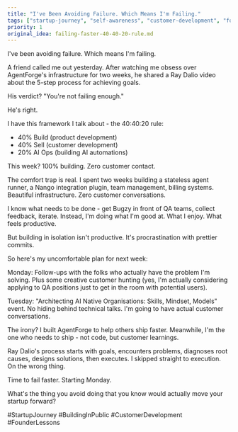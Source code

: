 ```yaml
---
title: "I've Been Avoiding Failure. Which Means I'm Failing."
tags: ["startup-journey", "self-awareness", "customer-development", "founder-psychology"]
priority: 1
original_idea: failing-faster-40-40-20-rule.md
---
```


I've been avoiding failure. Which means I'm failing.

A friend called me out yesterday. After watching me obsess over AgentForge's infrastructure for two weeks, he shared a Ray Dalio video about the 5-step process for achieving goals.

His verdict? "You're not failing enough."

He's right.

I have this framework I talk about - the 40:40:20 rule:
- 40% Build (product development)
- 40% Sell (customer development)
- 20% AI Ops (building AI automations)

This week? 100% building. Zero customer contact.

The comfort trap is real. I spent two weeks building a stateless agent runner, a Nango integration plugin, team management, billing systems. Beautiful infrastructure. Zero customer conversations.

I know what needs to be done - get Bugzy in front of QA teams, collect feedback, iterate. Instead, I'm doing what I'm good at. What I enjoy. What feels productive.

But building in isolation isn't productive. It's procrastination with prettier commits.

So here's my uncomfortable plan for next week:

Monday: Follow-ups with the folks who actually have the problem I'm solving. Plus some creative customer hunting (yes, I'm actually considering applying to QA positions just to get in the room with potential users).

Tuesday: "Architecting AI Native Organisations: Skills, Mindset, Models" event. No hiding behind technical talks. I'm going to have actual customer conversations.

The irony? I built AgentForge to help others ship faster. Meanwhile, I'm the one who needs to ship - not code, but customer learnings.

Ray Dalio's process starts with goals, encounters problems, diagnoses root causes, designs solutions, then executes. I skipped straight to execution. On the wrong thing.

Time to fail faster. Starting Monday.

What's the thing you avoid doing that you know would actually move your startup forward?

#StartupJourney #BuildingInPublic #CustomerDevelopment #FounderLessons
